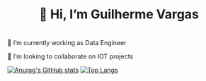 
<h1 align="center">👋 Hi, I’m Guilherme Vargas<h1 align="center">

<h3 align="left"></h3>
<p align="left">
🌱 I’m currently working as Data Engineer
  
💞️ I’m looking to collaborate on IOT projects
</p>

<!---
vargacypher/vargacypher is a ✨ special ✨ repository because its `README.md` (this file) appears on your GitHub profile.
You can click the Preview link to take a look at your changes.
--->

</p>

[![Anurag's GitHub stats](https://github-readme-stats.vercel.app/api?username=vargacypher)](https://github.com/anuraghazra/github-readme-stats)
[![Top Langs](https://github-readme-stats.vercel.app/api/top-langs/?username=vargacypher&layout=compact)](https://github.com/anuraghazra/github-readme-stats)
